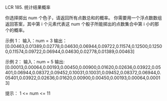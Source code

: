 LCR 185. 统计结果概率

你选择掷出 num 个色子，请返回所有点数总和的概率。
你需要用一个浮点数数组返回答案，其中第 i 个元素代表这 num 个骰子所能掷出的点数集合中第 i 小的那个的概率。

示例 1：
输入：num = 3
输出：[0.00463,0.01389,0.02778,0.04630,0.06944,0.09722,0.11574,0.12500,0.12500,0.11574,0.09722,0.06944,0.04630,0.02778,0.01389,0.00463]

示例 2：
输入：num = 5
输出:[0.00013,0.00064,0.00193,0.00450,0.00900,0.01620,0.02636,0.03922,0.05401,0.06944,0.08372,0.09452,0.10031,0.10031,0.09452,0.08372,0.06944,0.05401,0.03922,0.02636,0.01620,0.00900,0.00450,0.00193,0.00064,0.00013]
 

提示：
1 <= num <= 11